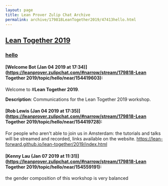 ```yaml
---
layout: page
title: Lean Prover Zulip Chat Archive 
permalink: archive/179818LeanTogether2019/47413hello.html
---
```


## [Lean Together 2019](index.html)
### [hello](47413hello.html)

#### [Welcome Bot (Jan 04 2019 at 17:34)](https://leanprover.zulipchat.com/#narrow/stream/179818-Lean Together 2019/topic/hello/near/154419603):
Welcome to #**Lean Together 2019**.

**Description**: Communications for the Lean Together 2019 workshop.

#### [Rob Lewis (Jan 04 2019 at 17:35)](https://leanprover.zulipchat.com/#narrow/stream/179818-Lean Together 2019/topic/hello/near/154419728):
For people who aren't able to join us in Amsterdam: the tutorials and talks will be streamed and recorded, links available on the website. https://lean-forward.github.io/lean-together/2019/index.html

#### [Kenny Lau (Jan 07 2019 at 11:31)](https://leanprover.zulipchat.com/#narrow/stream/179818-Lean Together 2019/topic/hello/near/154559191):
the gender composition of this workshop is very balanced

